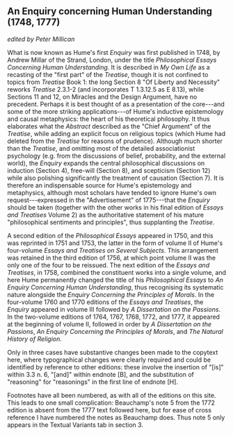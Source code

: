 ## An Enquiry concerning Human Understanding (1748, 1777)

_edited by Peter Millican_

What is now known as Hume's first *Enquiry* was first published in 1748, by Andrew Millar of the Strand, London, under the title *Philosophical Essays Concerning Human Understanding*. It is described in *My Own Life* as a recasting of the "first part" of the *Treatise*, though it is not confined to topics from *Treatise* Book 1: the long Section 8 "Of Liberty and Necessity" reworks *Treatise* 2.3.1-2 (and incorporates T&nbsp;1.3.12.5 as E&nbsp;8.13), while Sections 11 and 12, on Miracles and the Design Argument, have no precedent. Perhaps it is best thought of as a presentation of the core---and some of the more striking applications---of Hume's inductive epistemology and causal metaphysics: the heart of his theoretical philosophy. It thus elaborates what the *Abstract* described as the "Chief Argument" of the *Treatise*, while adding an explicit focus on religious topics (which Hume had deleted from the *Treatise* for reasons of prudence). Although much shorter than the *Treatise*, and omitting most of the detailed associationist psychology (e.g. from the discussions of belief, probability, and the external world), the *Enquiry* expands the central philosophical discussions on induction (Section 4), free-will (Section 8), and scepticism (Section 12) while also polishing significantly the treatment of causation (Section 7). It is therefore an indispensable source for Hume's epistemology and metaphysics, although most scholars have tended to ignore Hume's own request---expressed in the "Advertisement" of 1775---that the *Enquiry* should be taken (together with the other works in his final edition of *Essays and Treatises* Volume 2) as the authoritative statement of his mature "philosophical sentiments and principles", thus supplanting the *Treatise*.

A second edition of the *Philosophical Essays* appeared in 1750, and this was reprinted in 1751 and 1753, the latter in the form of volume II of Hume's four-volume *Essays and Treatises on Several Subjects*. This arrangement was retained in the third edition of 1756, at which point volume II was the only one of the four to be reissued. The next edition of the *Essays and Treatises*, in 1758, combined the constituent works into a single volume, and here Hume permanently changed the title of his *Philosophical Essays* to *An Enquiry Concerning Human Understanding*, thus recognising its systematic nature alongside the *Enquiry Concerning the Principles of Morals*. In the four-volume 1760 and 1770 editions of the *Essays and Treatises*, the *Enquiry* appeared in volume III followed by *A Dissertation on the Passions*. In the two-volume editions of 1764, 1767, 1768, 1772, and 1777, it appeared at the beginning of volume II, followed in order by *A Dissertation on the Passions*, *An Enquiry Concerning the Principles of Morals*, and *The Natural History of Religion*.

Only in three cases have substantive changes been made to the copytext here, where typographical changes were clearly required and could be identified by reference to other editions: these involve the insertion of "[is]" within 3.3 n. 6, "[and]" within endnote [B], and the substitution of "reasoning" for "reasonings" in the first line of endnote [H].

Footnotes have all been numbered, as with all of the editions on this site. This leads to one small complication: Beauchamp's note 5 from the 1772 edition is absent from the 1777 text followed here, but for ease of cross reference I have numbered the notes as Beauchamp does. Thus note 5 only appears in the Textual Variants tab in section 3.
